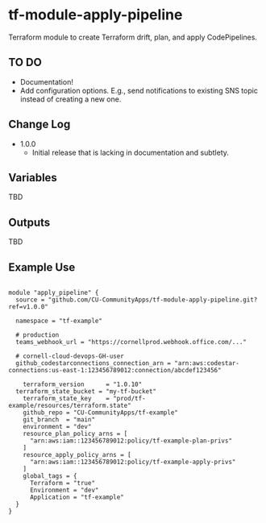 # tf-module-apply-pipeline

Terraform module to create Terraform drift, plan, and apply CodePipelines.

## TO DO

- Documentation!
- Add configuration options. E.g., send notifications to existing SNS topic instead of creating a new one.

## Change Log
- 1.0.0
  - Initial release that is lacking in documentation and subtlety. 

## Variables

TBD

## Outputs

TBD

## Example Use

```

module "apply_pipeline" {
  source = "github.com/CU-CommunityApps/tf-module-apply-pipeline.git?ref=v1.0.0"  
  
  namespace = "tf-example"
  
  # production
  teams_webhook_url = "https://cornellprod.webhook.office.com/..."

  # cornell-cloud-devops-GH-user
  github_codestarconnections_connection_arn = "arn:aws:codestar-connections:us-east-1:123456789012:connection/abcdef123456"

	terraform_version      = "1.0.10"
  terraform_state_bucket = "my-tf-bucket"
	terraform_state_key    = "prod/tf-example/resources/terraform.state"
	github_repo = "CU-CommunityApps/tf-example"
	git_branch  = "main"
	environment = "dev"
	resource_plan_policy_arns = [
	  "arn:aws:iam::123456789012:policy/tf-example-plan-privs"
	]
	resource_apply_policy_arns = [
	  "arn:aws:iam::123456789012:policy/tf-example-apply-privs"
	]
	global_tags = {
      Terraform = "true"
      Environment = "dev"
      Application = "tf-example"
  }
}

```